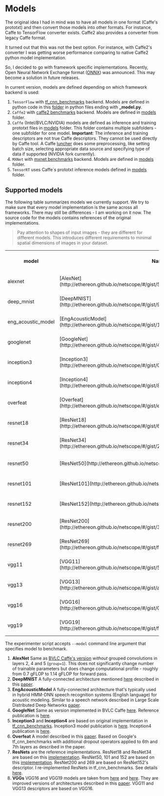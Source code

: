 # __Models__

The original idea I had in mind was to have all models in one format (Caffe's prototxt)
and then convert those models into other formats. For instance, Caffe to TensorFlow converter
exists. Caffe2 also provides a converter from legacy Caffe format.

It turned out that this was not the best option. For instance, with Caffe2's converter
I was getting worse performance comparing to native Caffe2 python model implementation.

So, I decided to go with framework specific implementations. Recently, Open Neural Network
Exchange format ([ONNX](https://github.com/onnx/onnx)) was announced.
This may become a solution in future releases.

In current version, models are defined depending on which framework backend is used:

1. ``TensorFlow`` with [tf_cnn_benchmarks](https://github.com/HewlettPackard/dlcookbook-dlbs/tree/master/python/tf_cnn_benchmarks)
   backend. Models are defined in python code in this [folder](https://github.com/HewlettPackard/dlcookbook-dlbs/tree/master/python/tf_cnn_benchmarks)
   in python files ending with **_model.py**.
2. ``Caffe2`` with [caffe2 benchmarks](https://github.com/HewlettPackard/dlcookbook-dlbs/tree/master/python/caffe2_benchmarks)
   backend. Models are defined in [models](https://github.com/HewlettPackard/dlcookbook-dlbs/tree/master/python/caffe2_benchmarks/models)
   folder.
3. ``Caffe`` (Intel/BVLC/NVIDIA) models are defined as inference and training prototxt files in
   [models](https://github.com/HewlettPackard/dlcookbook-dlbs/tree/master/models) folder. This folder contains
   multiple subfolders - one subfolder for one model.
   **Important**: The inference and training descriptors are not true Caffe descriptors. They cannot be used
   directly by Caffe tool. A Caffe [luncher](https://github.com/HewlettPackard/dlcookbook-dlbs/blob/master/scripts/launchers/caffe.sh)
   does some preprocessing, like setting batch size, selecting appropriate data source and specifying
   type of data if supported (NVIDIA fork currently).
4. ``MXNet`` with [mxnet benchmarks](https://github.com/HewlettPackard/dlcookbook-dlbs/tree/master/python/mxnet_benchmarks)
   backend. Models are defined in [models](https://github.com/HewlettPackard/dlcookbook-dlbs/tree/master/python/mxnet_benchmarks/models)
   folder.
5. ``TensorRT`` uses Caffe\`s prototxt inference models defined in [models](https://github.com/HewlettPackard/dlcookbook-dlbs/tree/master/models)
   folder.

## Supported models

The following table summarizes models we currently support. We try to make sure that every
model implementation is the same across all frameworks. There may still be differences - I am working
on it now. The source code for the models contains references of the original implementations.

> Pay attention to shapes of input images - they are different for different models. This
> introduces different requirements to minimal spatial dimensions of images in your dataset.

<table>
  <tr>
    <th>model</th><th>Name</th><th>Input shape (CHW)</th><th>#Parameters</th><th>#Model size (Mb)</th><th>TensorFlow</th><th>Caffe</th><th>TensorRT</th><th>Caffe2</th><th>MXNet</th><th>PyTorch</th>
  </tr>
  <tr>
    <td>alexnet</td><td>[AlexNet](http://ethereon.github.io/netscope/#/gist/5c94a074f4e4ac4b81ee28a796e04b5d)</td>
    <td>3x227x227</td>
    <td>62,378,344</td><td>238</td>
    <td>[Impl](https://github.com/HewlettPackard/dlcookbook-dlbs/blob/master/python/tf_cnn_benchmarks/models/alexnet_model.py)</td>
    <td colspan="2">[Impl](https://github.com/HewlettPackard/dlcookbook-dlbs/tree/master/models/bvlc_alexnet)</td>
    <td>[Impl](https://github.com/HewlettPackard/dlcookbook-dlbs/blob/master/python/caffe2_benchmarks/models/alexnet.py)</td>
    <td>[Impl](https://github.com/HewlettPackard/dlcookbook-dlbs/blob/master/python/mxnet_benchmarks/models/alexnet.py)</td>
    <td>[Impl](https://github.com/HewlettPackard/dlcookbook-dlbs/blob/master/python/pytorch_benchmarks/models/alexnet.py)</td>
  </tr>
  <tr>
    <td>deep_mnist</td><td>[DeepMNIST](http://ethereon.github.io/netscope/#/gist/9c75cd95891207082bd42264eb7a2706)</td>
    <td>1x28x28</td>
    <td>11,972,510</td><td>46</td>
    <td>[Impl](https://github.com/HewlettPackard/dlcookbook-dlbs/blob/master/python/tf_cnn_benchmarks/models/deepmnist_model.py)</td>
    <td colspan="2">[Impl](https://github.com/HewlettPackard/dlcookbook-dlbs/tree/master/models/deep_mnist)</td>
    <td>[Impl](https://github.com/HewlettPackard/dlcookbook-dlbs/blob/master/python/caffe2_benchmarks/models/deep_mnist.py)</td>
    <td>[Impl](https://github.com/HewlettPackard/dlcookbook-dlbs/blob/master/python/mxnet_benchmarks/models/deep_mnist.py)</td>
    <td>[Impl](https://github.com/HewlettPackard/dlcookbook-dlbs/blob/master/python/pytorch_benchmarks/models/deep_mnist.py)</td>
  </tr>
  <tr>
    <td>eng_acoustic_model</td><td>[EngAcousticModel](http://ethereon.github.io/netscope/#/gist/10f5dee56b6f7bbb5da26749bd37ae16)</td>
    <td>540x1x1</td>
    <td>34,678,784</td><td>133</td>
    <td>[Impl](https://github.com/HewlettPackard/dlcookbook-dlbs/blob/master/python/tf_cnn_benchmarks/models/engacoustic_model.py)</td>
    <td colspan="2">[Impl](https://github.com/HewlettPackard/dlcookbook-dlbs/tree/master/models/eng_acoustic_model)</td>
    <td>[Impl](https://github.com/HewlettPackard/dlcookbook-dlbs/blob/master/python/caffe2_benchmarks/models/eng_acoustic_model.py)</td>
    <td>[Impl](https://github.com/HewlettPackard/dlcookbook-dlbs/blob/master/python/mxnet_benchmarks/models/eng_acoustic_model.py)</td>
    <td>[Impl](https://github.com/HewlettPackard/dlcookbook-dlbs/blob/master/python/pytorch_benchmarks/models/eng_acoustic_model.py)</td>
  </tr>
  <tr>
    <td>googlenet</td><td>[GoogleNet](http://ethereon.github.io/netscope/#/gist/4325909f3683e51eaf93fdaeed6b2a9b)</td>
    <td>3x224x224</td>
    <td>6,998,552</td><td>27</td>
    <td>[Impl](https://github.com/HewlettPackard/dlcookbook-dlbs/blob/master/python/tf_cnn_benchmarks/models/googlenet_model.py)</td>
    <td colspan="2">[Impl](https://github.com/HewlettPackard/dlcookbook-dlbs/tree/master/models/bvlc_googlenet)</td>
    <td>[Impl](https://github.com/HewlettPackard/dlcookbook-dlbs/blob/master/python/caffe2_benchmarks/models/googlenet.py)</td>
    <td>[Impl](https://github.com/HewlettPackard/dlcookbook-dlbs/blob/master/python/mxnet_benchmarks/models/googlenet.py)</td>
    <td>[Impl](https://github.com/HewlettPackard/dlcookbook-dlbs/blob/master/python/pytorch_benchmarks/models/googlenet.py)</td>
  </tr>
  <tr>
    <td>inception3</td><td>[Inception3](http://ethereon.github.io/netscope/#/gist/04a797f778a7d513a9b52af4c1dbee4e)</td>
    <td rowspan=2>3x299x299</td>
    <td>23,869,094</td><td>91</td>
    <td rowspan="2">[Impl](https://github.com/HewlettPackard/dlcookbook-dlbs/blob/master/python/tf_cnn_benchmarks/models/inception_model.py)</td>
    <td colspan=2>[Impl](https://github.com/HewlettPackard/dlcookbook-dlbs/tree/master/models/inception3)</td>
    <td rowspan=2>[Impl](https://github.com/HewlettPackard/dlcookbook-dlbs/blob/master/python/caffe2_benchmarks/models/inception.py)</td>
    <td rowspan=2>[Impl](https://github.com/HewlettPackard/dlcookbook-dlbs/blob/master/python/mxnet_benchmarks/models/inception.py)</td>
    <td rowspan=2>[Impl](https://github.com/HewlettPackard/dlcookbook-dlbs/blob/master/python/pytorch_benchmarks/models/inception.py)</td>
  </tr>
  <tr>
    <td>inception4</td><td>[Inception4](http://ethereon.github.io/netscope/#/gist/8fdab7a3ea5bceb9169832dfd73b5e31)</td>
    <td>42,743,133</td><td>163</td>
    <td colspan=2>[Impl](https://github.com/HewlettPackard/dlcookbook-dlbs/tree/master/models/inception4)</td>
  </tr>
  <tr>
    <td>overfeat</td><td>[Overfeat](http://ethereon.github.io/netscope/#/gist/ebfeff824393bcd66a9ceb851d8e5bde)</td>
    <td>3x231x231</td>
    <td>145,920,872</td><td>557</td>
    <td>[Impl](https://github.com/HewlettPackard/dlcookbook-dlbs/blob/master/python/tf_cnn_benchmarks/models/overfeat_model.py)</td>
    <td colspan=2>[Impl](https://github.com/HewlettPackard/dlcookbook-dlbs/tree/master/models/overfeat)</td>
    <td>[Impl](https://github.com/HewlettPackard/dlcookbook-dlbs/blob/master/python/caffe2_benchmarks/models/overfeat.py)</td>
    <td>[Impl](https://github.com/HewlettPackard/dlcookbook-dlbs/blob/master/python/mxnet_benchmarks/models/overfeat.py)</td>
    <td>[Impl](https://github.com/HewlettPackard/dlcookbook-dlbs/blob/master/python/pytorch_benchmarks/models/overfeat.py)</td>
  </tr>
  <tr>
    <td>resnet18</td><td>[ResNet18](http://ethereon.github.io/netscope/#/gist/649e0fb6c96c60c9f0abaa339da3cd27)</td>
    <td rowspan=7>3x224x224</td>
    <td>11,703,485</td><td>45</td>
    <td rowspan="7" framework="tensorflow">[Impl](https://github.com/HewlettPackard/dlcookbook-dlbs/blob/master/python/tf_cnn_benchmarks/models/resnet_model.py)</td>
    <td colspan=2>[Impl](https://github.com/HewlettPackard/dlcookbook-dlbs/tree/master/models/resnet18)</td>
    <td rowspan="7" framework="caffe2">[Impl](https://github.com/HewlettPackard/dlcookbook-dlbs/blob/master/python/caffe2_benchmarks/models/resnet.py)</td>
    <td rowspan="7" framework="mxnet">[Impl](https://github.com/HewlettPackard/dlcookbook-dlbs/blob/master/python/mxnet_benchmarks/models/resnet.py)</td>
    <td rowspan="7" framework="mxnet">[Impl](https://github.com/HewlettPackard/dlcookbook-dlbs/blob/master/python/pytorch_benchmarks/models/resnet.py)</td>
  </tr>
  <tr>
    <td>resnet34</td><td>[ResNet34](http://ethereon.github.io/netscope/#/gist/277a9604370076d8eed03e9e44e23d53)</td>
    <td>21,819,085</td><td>84</td>
    <td colspan=2>[Impl](https://github.com/HewlettPackard/dlcookbook-dlbs/tree/master/models/resnet34)</td>
  </tr>
  <tr>
    <td>resnet50</td><td>[ResNet50](http://ethereon.github.io/netscope/#/gist/db945b393d40bfa26006)</td>
    <td>25,610,269</td><td>98</td>
    <td colspan="2">[Impl](https://github.com/HewlettPackard/dlcookbook-dlbs/tree/master/models/resnet50)</td>
  </tr>
  <tr>
    <td>resnet101</td><td>[ResNet101](http://ethereon.github.io/netscope/#/gist/b21e2aae116dc1ac7b50)</td>
    <td>44,654,608</td><td>171</td>
    <td colspan="2">[Impl](https://github.com/HewlettPackard/dlcookbook-dlbs/tree/master/models/resnet101)</td>
  </tr>
  <tr>
    <td>resnet152</td><td>[ResNet152](http://ethereon.github.io/netscope/#/gist/d38f3e6091952b45198b)</td>
    <td>60,344,387</td><td>231</td>
    <td colspan="2">[Impl](https://github.com/HewlettPackard/dlcookbook-dlbs/tree/master/models/resnet152)</td>
  </tr>
  <tr>
    <td>resnet200</td><td>[ResNet200](http://ethereon.github.io/netscope/#/gist/38a20d8dd1a4725d12659c8e313ab2c7)</td>
    <td>64,850,035</td><td>248</td>
    <td framework="caffe" colspan=2>[Impl](https://github.com/HewlettPackard/dlcookbook-dlbs/tree/master/models/resnet200)</td>
  </tr>
  <tr>
    <td>resnet269</td><td>[ResNet269](http://ethereon.github.io/netscope/#/gist/fbf7c67565523a9ac2c349aa89c5e78d)</td>
    <td>102,326,456</td><td>391</td>
    <td framework="caffe" colspan=2>[Impl](https://github.com/HewlettPackard/dlcookbook-dlbs/tree/master/models/resnet269)</td>
  </tr>
  <tr>
    <td>vgg11</td><td>[VGG11](http://ethereon.github.io/netscope/#/gist/5550b93fb51ab63d520af5be555d691f)</td>
    <td rowspan=4>3x224x224</td>
    <td>132,863,336</td><td>507</td>
    <td rowspan="4">[Impl](https://github.hpe.com/labs/dlcookbook/blob/master/python/tf_cnn_benchmarks/models/vgg_model.py)</td>
    <td colspan="2">[Impl](https://github.com/HewlettPackard/dlcookbook-dlbs/tree/master/models/vgg11)</td>
    <td rowspan="4">[Impl](https://github.com/HewlettPackard/dlcookbook-dlbs/blob/master/python/caffe2_benchmarks/models/vgg.py)</td>
    <td rowspan="4">[Impl](https://github.com/HewlettPackard/dlcookbook-dlbs/blob/master/python/mxnet_benchmarks/models/vgg.py)</td>
    <td rowspan="4">[Impl](https://github.com/HewlettPackard/dlcookbook-dlbs/blob/master/python/pytorch_benchmarks/models/vgg.py)</td>
  </tr>
  <tr>
    <td>vgg13</td><td>[VGG13](http://ethereon.github.io/netscope/#/gist/a96ba317064a61b22a1742bd05c54816)</td>
    <td>133,047,848</td><td>508</td>
    <td colspan="2">[Impl](https://github.com/HewlettPackard/dlcookbook-dlbs/tree/master/models/vgg13)</td>
  </tr>
  <tr>
    <td>vgg16</td><td>[VGG16](http://ethereon.github.io/netscope/#/gist/050efcbb3f041bfc2a392381d0aac671)</td>
    <td>138,357,544</td><td>528</td>
    <td colspan="2">[Impl](https://github.com/HewlettPackard/dlcookbook-dlbs/tree/master/models/vgg16)</td>
  </tr>
  <tr>
    <td>vgg19</td><td>[VGG19](http://ethereon.github.io/netscope/#/gist/f9e55d5947ac0043973b32b7ff51b778)</td>
    <td>143,667,240</td><td>548</td>
    <td colspan="2">[Impl](https://github.com/HewlettPackard/dlcookbook-dlbs/tree/master/models/vgg19)</td>
  </tr>
</table>

The experimenter script accepts ``--model`` command line argument that specifies model to benchmark.

1. __AlexNet__ Same as [BVLC Caffe's version](https://github.com/BVLC/caffe/tree/master/models/bvlc_alexnet) _without_ grouped convolutions in layers 2, 4 and 5 (`group=1`). This does not significantly change number of  trainable parameters but does change computational profile - roughly from 0.7 gFLOP to 1.14 gFLOP for forward pass.
2. __DeepMNIST__ A fully-connected architecture mentioned [here](http://yann.lecun.com/exdb/mnist/) described in this [paper](http://arxiv.org/abs/1003.0358).
3. __EngAcousticModel__ A fully-connected architecture that's typically used in hybrid HMM-DNN speech recognition systems (English language) for acoustic modeling. Similar to a speech network described in Large Scale Distributed Deep Networks [paper](https://research.google.com/archive/large_deep_networks_nips2012.html).
4. __GoogleNet__ Same as version implemented in BVLC Caffe [here](https://github.com/BVLC/caffe/tree/master/models/bvlc_googlenet). Reference publication is [here](http://arxiv.org/abs/1409.4842).
5. __Inception3__ and __Inception4__ are based on original implementation in [tf_cnn_benchmarks](https://github.com/HewlettPackard/dlcookbook-dlbs/blob/master/python/tf_cnn_benchmarks/inception_model.py). Inception3 model publication is [here](http://arxiv.org/abs/1512.00567). Inception4 publication is [here](http://arxiv.org/abs/1602.07261).
6. __Overfeat__ A model described in this [paper](https://arxiv.org/pdf/1312.6229.pdf). Based on Google's tf_cnn_benchmarks with additional dropout operators applied to 6th and 7th layers as described in the paper.
7. __ResNets__ are the reference implementations. ResNet18 and ResNet34 are based on this [implementation](https://github.com/antingshen/resnet-protofiles).
ResNet50, 101 and 152 are based on this [implementation](https://github.com/KaimingHe/deep-residual-networks). ResNet200 and 269 are based on ResNet152's descriptor. I re-implemented ResNets in tf_cnn_benchmarks. See details [here](https://github.com/HewlettPackard/dlcookbook-dlbs/blob/master/python/tf_cnn_benchmarks/resnet_model.py).
8. __VGGs__ VGG16 and VGG19 models are taken from [here](https://gist.github.com/ksimonyan/211839e770f7b538e2d8#file-readme-md) and [here](https://gist.github.com/ksimonyan/3785162f95cd2d5fee77#file-readme-md). They are improved versions of architectures described in this [paper](http://arxiv.org/pdf/1409.1556). VGG11 and VGG13 descriptors are based on VGG16.
